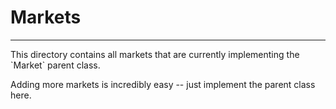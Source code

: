 # Markets
<hr>
This directory contains all markets that are currently implementing the `Market` parent class.

Adding more markets is incredibly easy -- just implement the parent class here.

